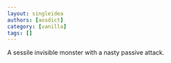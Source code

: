 ```yaml
---
layout: singleidea
authors: [aosdict]
category: [vanilla]
tags: []
---
```

A sessile invisible monster with a nasty passive attack.
